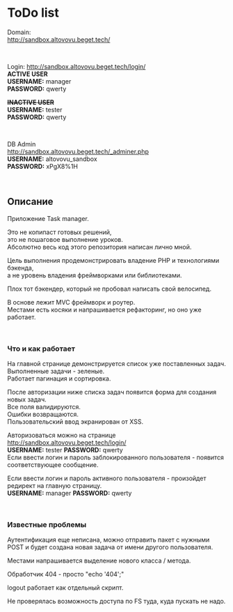 # ToDo list

Domain:  
http://sandbox.altovovu.beget.tech/

<br>

Login:
http://sandbox.altovovu.beget.tech/login/  
**ACTIVE USER**  
**USERNAME:** manager  
**PASSWORD:** qwerty

~~**INACTIVE USER**~~  
**USERNAME:** tester  
**PASSWORD:** qwerty

<br>

DB Admin  
http://sandbox.altovovu.beget.tech/_adminer.php  
**USERNAME:** altovovu_sandbox  
**PASSWORD:** xPgX8%1H

<br>

## Описание
Приложение Task manager.  

Это не копипаст готовых решений,  
это не пошаговое выполнение уроков.  
Абсолютно весь код этого репозитория написан лично мной.

Цель выполнения продемонстрировать владение PHP и технологиями бэкенда,  
а не уровень владения фреймворками или библиотеками.

Плох тот бэкендер, который не пробовал написать свой велосипед. 

В основе лежит MVC фреймворк и роутер.  
Местами есть косяки и напрашивается рефакторинг, но оно уже работает.

<br>

### Что и как работает
На главной странице демонстрируется список уже поставленных задач.  
Выполненные задачи - зеленые.  
Работает пагинация и сортировка.  

После авторизации ниже списка задач появится форма для создания новых задач.  
Все поля валидируются.  
Ошибки возвращаются.  
Пользовательский ввод экранирован от XSS.

Авторизоваться можно на странице http://sandbox.altovovu.beget.tech/login/  
**USERNAME:** tester **PASSWORD:** qwerty  
Если ввести логин и пароль заблокированного пользователя - появится соответствующее сообщение.

Если ввести логин и пароль активного пользователя - произойдет редирект на главную страницу.  
**USERNAME:** manager **PASSWORD:** qwerty  

<br>

### Известные проблемы
Аутентификация еще неписана, можно отправить пакет с нужными POST и будет создана новая задача от имени другого пользователя.

Местами напрашивается выделение нового класса / метода.

Обработчик 404 - просто "echo '404';"

logout работает как отдельный скрипт.  

Не проверялась возможность доступа по FS туда, куда пускать не надо.  